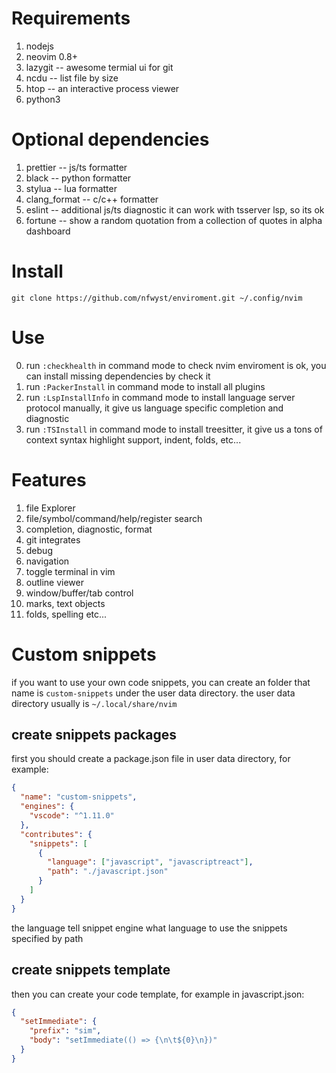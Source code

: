 # Requirements

1. nodejs
2. neovim 0.8+
3. lazygit -- awesome termial ui for git
4. ncdu -- list file by size
5. htop -- an interactive process viewer
6. python3

# Optional dependencies

1. prettier -- js/ts formatter
2. black -- python formatter
3. stylua -- lua formatter
4. clang_format -- c/c++ formatter
5. eslint -- additional js/ts diagnostic it can work with tsserver lsp, so its ok
6. fortune -- show a random quotation from a collection of quotes in alpha dashboard

# Install

```shell
git clone https://github.com/nfwyst/enviroment.git ~/.config/nvim
```

# Use

0. run `:checkhealth` in command mode to check nvim enviroment is ok, you can install missing dependencies by check it
1. run `:PackerInstall` in command mode to install all plugins
2. run `:LspInstallInfo` in command mode to install language server protocol manually, it give us language specific completion and diagnostic
3. run `:TSInstall` in command mode to install treesitter, it give us a tons of context syntax highlight support, indent, folds, etc...

# Features

1. file Explorer
2. file/symbol/command/help/register search
3. completion, diagnostic, format
4. git integrates
5. debug
6. navigation
7. toggle terminal in vim
8. outline viewer
9. window/buffer/tab control
10. marks, text objects
11. folds, spelling etc...

# Custom snippets

if you want to use your own code snippets, you can create an folder that name is `custom-snippets` under the user data directory.
the user data directory usually is `~/.local/share/nvim`

## create snippets packages

first you should create a package.json file in user data directory, for example:

```json
{
  "name": "custom-snippets",
  "engines": {
    "vscode": "^1.11.0"
  },
  "contributes": {
    "snippets": [
      {
        "language": ["javascript", "javascriptreact"],
        "path": "./javascript.json"
      }
    ]
  }
}
```

the language tell snippet engine what language to use the snippets specified by path

## create snippets template

then you can create your code template, for example in javascript.json:

```json
{
  "setImmediate": {
    "prefix": "sim",
    "body": "setImmediate(() => {\n\t${0}\n})"
  }
}
```
